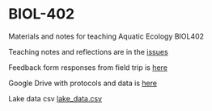 # BIOL-402
Materials and notes for teaching Aquatic Ecology BIOL402

Teaching notes and reflections are in the [issues](https://github.com/OConnor-Lab-UBC/BIOL-402/issues)

Feedback form responses from field trip is [here](https://docs.google.com/forms/d/124jHRGMe3FNWq7kbWaA9T6j2sDAngOIiwvGET_4jtPE/edit#responses)

Google Drive with protocols and data is [here](https://drive.google.com/drive/folders/0B5jxY9ez4xNDT3hyUDJ2WEgyV1k)

Lake data csv [lake_data.csv](https://docs.google.com/spreadsheets/d/1stH1C927EddGc7Zro6BBJdLML7tRnAy3uGVjOyIEEN8/edit#gid=0)
